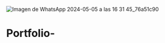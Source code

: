 ![Imagen de WhatsApp 2024-05-05 a las 16 31 45_76a51c90](https://github.com/mitzycabrera/Portfolio-/assets/168998534/e93619af-2eff-43e7-9350-32706087d041)

# Portfolio-

